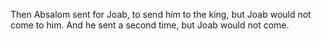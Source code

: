 Then Absalom sent for Joab, to send him to the king, but Joab would not come to him. And he sent a second time, but Joab would not come.
